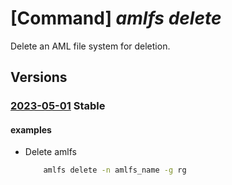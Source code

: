 # [Command] _amlfs delete_

Delete an AML file system for deletion.

## Versions

### [2023-05-01](/Resources/mgmt-plane/L3N1YnNjcmlwdGlvbnMve30vcmVzb3VyY2Vncm91cHMve30vcHJvdmlkZXJzL21pY3Jvc29mdC5zdG9yYWdlY2FjaGUvYW1sZmlsZXN5c3RlbXMve30=/2023-05-01.xml) **Stable**

<!-- mgmt-plane /subscriptions/{}/resourcegroups/{}/providers/microsoft.storagecache/amlfilesystems/{} 2023-05-01 -->

#### examples

- Delete amlfs
    ```bash
        amlfs delete -n amlfs_name -g rg
    ```
